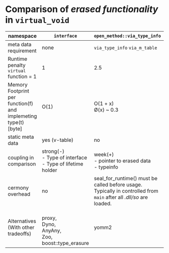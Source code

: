 # Comparison of *erased functionality* in ``virtual_void``  

| namespace | ``interface`` | ``open_method::via_type_info``  | ``open_method::via_m_table`` |
|-|-|-|-|
| meta data requirement | none |  ``via_type_info`` </or>``via_m_table`` | ``via_m_table`` |
| Runtime penalty</br>``virtual`` function = 1 |  1 | 2.5 | 1.8 |
| Memory Footprint</br>per function(f) and implemeting type(t) [byte] | O(1) | O(1 + x) </br> Ø(x) ~ 0.3 | O( ``all domains`` + ``functions_in_domain``)</br> see bellow |
| static meta data | yes (v-table) | no | yes (m-table) |
| coupling in comparison | strong(-) </br>- Type of interface</br>- Type of lifetime holder  | week(+)</br>- pointer to erased data</br>- typeinfo | week(+)</br>- pointer to erased data</br>- pointer | 
| cermony overhead | no | seal_for_runtime() must be called before usage.</br>Typically in controlled from ``main`` after all *.dll/so* are loaded. | no |
| Alternatives</br>(With other tradeoffs) | </br>proxy, </br>Dyno, </br>AnyAny, </br>Zoo, </br>boost::type_erasure | yomm2 | <-|
